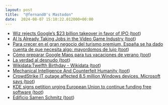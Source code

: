 ```yaml
---
layout: post
title:  "@fernand0's Mastodon"
date:  2024-08-07 15:10:22.012000+00:00
---
```

*  [Wiz rejects Google’s $23 billion takeover in favor of IPO ](https://www.theverge.com/2024/7/23/24204198/google-wiz-acquisition-called-off-23-billion-cloud-cybersecurit) ([toot](https://mastodon.social/@fernand0/112921373704543030))
*  [AI Is Already Taking Jobs in the Video Game Industry ](https://www.wired.com/story/ai-is-already-taking-jobs-in-the-video-game-industry) ([toot](https://mastodon.social/@fernand0/112921114631440104))
*  [Para crecer en el gran negocio del turismo premium, España se ha dado cuenta de que necesita algo: mayordomos de lujo ](https://www.xataka.com/magnet/para-crecer-gran-negocio-turismo-premium-espana-se-ha-dado-cuenta-que-necesita-algo-mayordomos-luj) ([toot](https://mastodon.social/@fernand0/112920988353187904))
*  [Cómo preparar Google Maps para tus vacaciones de verano ](https://www.xataka.com/basics/como-preparar-google-maps-para-tus-vacaciones-veran) ([toot](https://mastodon.social/@fernand0/112920666618993745))
*  [La verdad al desnudo ](https://www.kaspersky.es/blog/the-naked-truth-iia/30201) ([toot](https://mastodon.social/@fernand0/112920556283976812))
*  [Wikidata:Twelfth Birthday - Wikidata ](https://www.wikidata.org/wiki/Wikidata:Twelfth_Birthda) ([toot](https://mastodon.social/@fernand0/112920295528191675))
*  [Mechanical Intelligence And Counterfeit Humanity ](https://hackaday.com/2024/07/22/mechanical-intelligence-and-counterfeit-humanity) ([toot](https://mastodon.social/@fernand0/112919992368078506))
*  [CrowdStrike IT outage affected 8.5 million Windows devices, Microsoft says ](https://www.bbc.com/news/articles/cpe3zgznwjn) ([toot](https://mastodon.social/@fernand0/112919754306969427))
*  [KDE signs petition urging European Union to continue funding free software ](https://kde.org/announcements/2024_ngi_openletter) ([toot](https://mastodon.social/@fernand0/112919625209608671))
*  [Edificio Samen Schmitz ](https://www.flickr.com/photos/fernand0/53894033457) ([toot](https://mastodon.social/@fernand0/112919565706836179))
